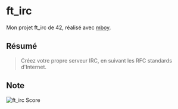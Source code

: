 # ft_irc
Mon projet ft_irc de 42, réalisé avec [mboy](https://github.com/mboy29).

## Résumé
> Créez votre propre serveur IRC, en suivant les RFC standards d'Internet.

## Note
![ft_irc Score](https://badge42.vercel.app/api/v2/cl1kx405i014409ju8dq834q5/project/2524050)
